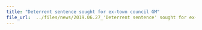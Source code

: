 ```yaml
---
title: "Deterrent sentence sought for ex-town council GM"
file_url:  ../files/news/2019.06.27_'Deterrent sentence' sought for ex-town council GM (1).pdf
---
```

